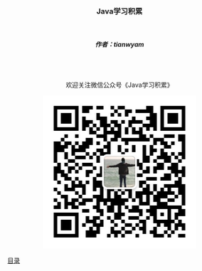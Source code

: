 

<h3 align="center">Java学习积累</h3>

<br>

<h5 align="center">作者：tianwyam</h5>

<br>
<br>

<p align="center">欢迎关注微信公众号《Java学习积累》</p>

<p align="center"><img src="img\wxgzh.jpg" alt="wxgzh" style="zoom:80%;" /></p>





[目录](SUMMARY.md)





